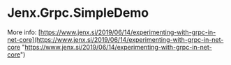 # Jenx.Grpc.SimpleDemo
More info: [https://www.jenx.si/2019/06/14/experimenting-with-grpc-in-net-core](https://www.jenx.si/2019/06/14/experimenting-with-grpc-in-net-core "https://www.jenx.si/2019/06/14/experimenting-with-grpc-in-net-core") 
